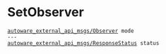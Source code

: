 # SetObserver

<div class="highlight"><pre><code><a href="../../../autoware_external_api_msgs/msg/Observer">autoware_external_api_msgs/Observer</a> mode
---
<a href="../../../autoware_external_api_msgs/msg/ResponseStatus">autoware_external_api_msgs/ResponseStatus</a> status
</code></pre></div>
